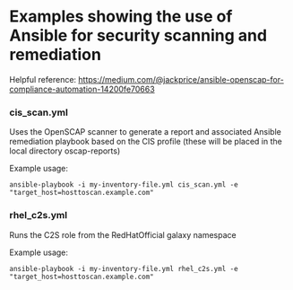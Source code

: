 # Examples showing the use of Ansible for security scanning and remediation

Helpful reference:  https://medium.com/@jackprice/ansible-openscap-for-compliance-automation-14200fe70663

### cis_scan.yml

Uses the OpenSCAP scanner to generate a report and associated Ansible remediation playbook based on the CIS profile (these will be placed in the local directory oscap-reports)

Example usage:

    ansible-playbook -i my-inventory-file.yml cis_scan.yml -e "target_host=hosttoscan.example.com"

### rhel_c2s.yml

Runs the C2S role from the RedHatOfficial galaxy namespace

Example usage:

    ansible-playbook -i my-inventory-file.yml rhel_c2s.yml -e "target_host=hosttoscan.example.com"
